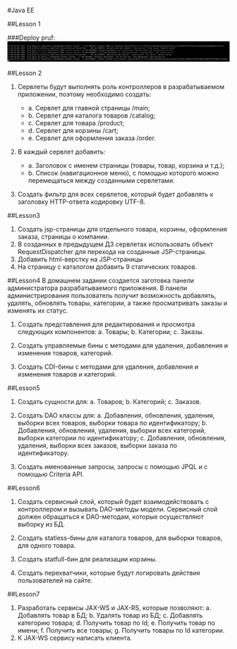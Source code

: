 #Java EE

##Lesson 1

###Deploy pruf:
![Alt text](md-image/deploy.png?raw=true "Deploy")

##Lesson 2
1. Сервлеты будут выполнять роль контроллеров в разрабатываемом приложении, поэтому необходимо создать:
    * a. Сервлет для главной страницы /main;
    * b. Сервлет для каталога товаров /catalog;
    * c. Сервлет для товара /product;
    * d. Сервлет для корзины /cart;
    * e. Сервлет для оформления заказа /order.

2. В каждый сервлет добавить:
    * a. Заголовок с именем страницы (товары, товар, корзина и т.д.);
    * b. Список (навигационное меню), с помощью которого можно перемещаться между созданными сервлетами.

3. Создать фильтр для всех сервлетов, который будет добавлять к заголовку HTTP-ответа кодировку UTF-8.

##Lesson3
1. Создать jsp-страницы для отдельного товара, корзины, оформления заказа, страницы о компании.
2. В созданных в предыдущем ДЗ сервлетах использовать объект RequestDispatcher для перехода на созданные JSP-страницы.
3. Добавить html-верстку на JSP-страницы
4. На страницу с каталогом добавить 9 статических товаров.

##Lesson4
В домашнем задании создается заготовка панели администратора разрабатываемого приложения. В панели администрирования пользователь получит возможность добавлять, удалять, обновлять товары, категории, а также просматривать заказы и изменять их статус.

1. Создать представления для редактирования и просмотра следующих компонентов:
a. Товары;
b. Категории;
c. Заказы.

2. Создать управляемые бины с методами для удаления, добавления и изменения товаров, категорий.
3. Создать CDI-бины с методами для удаления, добавления и изменения товаров и категорий.

##Lesson5
1. Создать сущности для:
a. Товаров;
b. Категорий;
c. Заказов.

2. Создать DAO классы для:
a. Добавления, обновления, удаления, выборки всех товаров, выборки товара по идентификатору;
b. Добавления, обновления, удаления, выборки всех категорий, выборки категории по идентификатору;
c. Добавления, обновления, удаления, выборки всех заказов, выборки заказа по идентификатору.

3. Создать именованные запросы, запросы с помощью JPQL и с помощью Criteria API.

##Lesson6
1. Создать сервисный слой, который будет взаимодействовать с контроллером и вызывать DAO-методы модели. Сервисный слой должен обращаться к DAO-методам, которые осуществляют выборку из БД.

2. Создать statless-бины для каталога товаров, для выборки товаров, для одного товара.

3. Создать statfull-бин для реализации корзины.

4. Создать перехватчики, которые будут логировать действия пользователей на сайте.

##Lesson7
1. Разработать сервисы JAX-WS и JAX-RS, которые позволяют:
    a. Добавлять товар в БД;
    b. Удалять товар из БД;
    c. Добавлять категорию товара;
    d. Получить товар по Id;
    e. Получить товар по имени;
    f. Получить все товары;
    g. Получить товары по Id категории.
2. К JAX-WS сервису написать клиента.